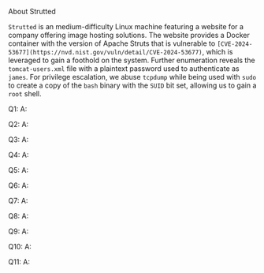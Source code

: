 
About Strutted

`Strutted` is an medium-difficulty Linux machine featuring a website for a company offering image hosting solutions. The website provides a Docker container with the version of Apache Struts that is vulnerable to `[CVE-2024-53677](https://nvd.nist.gov/vuln/detail/CVE-2024-53677)`, which is leveraged to gain a foothold on the system. Further enumeration reveals the `tomcat-users.xml` file with a plaintext password used to authenticate as `james`. For privilege escalation, we abuse `tcpdump` while being used with `sudo` to create a copy of the `bash` binary with the `SUID` bit set, allowing us to gain a `root` shell.



Q1: 
A: 

Q2: 
A: 

Q3: 
A: 

Q4: 
A: 

Q5: 
A: 

Q6: 
A: 

Q7: 
A: 

Q8: 
A: 

Q9: 
A: 

Q10: 
A: 

Q11: 
A: 
